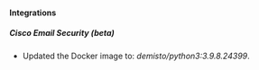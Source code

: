 #### Integrations
##### Cisco Email Security (beta)
- Updated the Docker image to: *demisto/python3:3.9.8.24399*.
